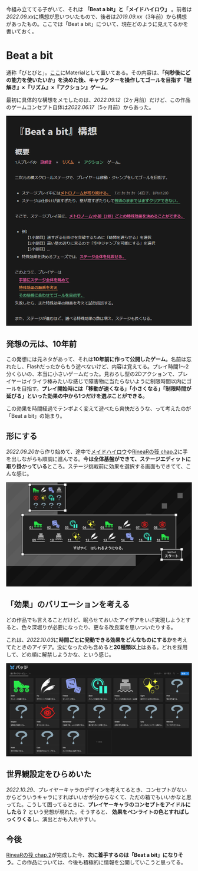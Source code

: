今組み立ててる子がいて、それは **「Beat a bit」と「メイドハイロウ」** 。前者は*2022.09.xx*に構想が思いついたもので、後者は*2019.09.xx*（3年前）から構想があったもの。ここでは「Beat a bit」について、現在どのように見えてるかを書いておく。



# Beat a bit

通称「びとびと」。[ここ](/materials/beat-a-bit)にMaterialとして置いてある。その内容は、**「何秒後にどの能力を使いたいか」を決めた後、キャラクターを操作してゴールを目指す『謎解き』×『リズム』×『アクション』ゲーム**。



最初に具体的な構想をメモしたのは、*2022.09.12*（2ヶ月前）だけど、この作品のゲームコンセプト自体は*2022.06.17*（5ヶ月前）からあった。

![構想の殴り書き](beat-a-bit1.png)



## 発想の元は、10年前

この発想には元ネタがあって、それは**10年前に作って公開したゲーム**。名前は忘れたし、Flashだったからもう遊べないけど、内容は覚えてる。プレイ時間1～2分くらいの、本当に小さいゲームだった。見おろし型の2Dアクションで、プレイヤーはイライラ棒みたいな感じで障害物に当たらないように制限時間以内にゴールを目指す。**プレイ開始時には「移動が速くなる」「小さくなる」「制限時間が延びる」といった効果の中から1つだけを選ぶことができる。**

この効果を時間経過でテンポよく変えて遊べたら爽快だろうな、って考えたのが「Beat a bit」の始まり。



## 形にする

*2022.09.20*から作り始めて、途中で[メイドハイロウ](/materials/made-highlow)や[RineaRの筏 chap.2](/materials/rinear-raft-v2)に手を出しながらも順調に進んでる。**今は全体基盤ができて、ステージエディットに取り掛かっている**ところ。ステージ挑戦前に効果を選択する画面もできてて、こんな感じ。

![効果選択画面](wip1.jpg)



## 「効果」のバリエーションを考える

どの作品でも言えることだけど、眠らせておいたアイデアをいざ実現しようとすると、色々深堀りが必要になったり、更なる改良案を思いついたりする。

これは、*2022.10.03*に**時間ごとに発動できる効果をどんなものにするか**を考えてたときのアイデア。没になったのも含めると**20種類以上**はある。どれを採用して、どの順に解禁しようかな、という感じ。

![効果のアイデア](beat-a-bit2.png)



## 世界観設定をひらめいた

*2022.10.29*、プレイヤーキャラのデザインを考えてるとき、コンセプトがないからどういうキャラにすればいいかが分からなくて、ただの箱でもいいかなと思ってた。こうして困ってるときに、**プレイヤーキャラのコンセプトをアイドルにしたら？** という発想が現れた。そうすると、 **効果をペンライトの色とすればしっくりくる**し、演出とかも入れやすい。



## 今後

[RineaRの筏 chap.2](/materials/rinear-raft-chap2)が完成した今、**次に着手するのは「Beat a bit」になりそう**。この作品については、今後も積極的に情報を公開していこうと思ってる。
